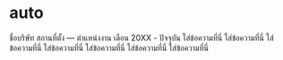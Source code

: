 # auto
ชื่อบริษัท สถานที่ตั้ง — ตำแหน่งงาน
เดือน 20XX - ปัจจุบัน
ใส่ข้อความที่นี่ ใส่ข้อความที่นี่ ใส่ข้อความที่นี่ ใส่ข้อความที่นี่ ใส่ข้อความที่นี่ ใส่ข้อความที่นี่ ใส่ข้อความที่นี่
